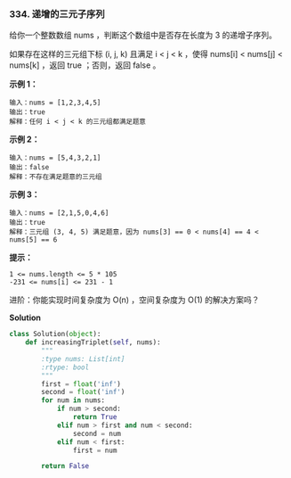 ### 334. 递增的三元子序列

给你一个整数数组 nums ，判断这个数组中是否存在长度为 3 的递增子序列。

如果存在这样的三元组下标 (i, j, k) 且满足 i < j < k ，使得 nums[i] < nums[j] < nums[k] ，返回 true ；否则，返回 false 。

**示例 1：**
```
输入：nums = [1,2,3,4,5]
输出：true
解释：任何 i < j < k 的三元组都满足题意
```

**示例 2：**
```
输入：nums = [5,4,3,2,1]
输出：false
解释：不存在满足题意的三元组
```

**示例 3：**
```
输入：nums = [2,1,5,0,4,6]
输出：true
解释：三元组 (3, 4, 5) 满足题意，因为 nums[3] == 0 < nums[4] == 4 < nums[5] == 6
```

**提示：**
```
1 <= nums.length <= 5 * 105
-231 <= nums[i] <= 231 - 1
```

进阶：你能实现时间复杂度为 O(n) ，空间复杂度为 O(1) 的解决方案吗？

**Solution**
```Python
class Solution(object):
    def increasingTriplet(self, nums):
        """
        :type nums: List[int]
        :rtype: bool
        """
        first = float('inf')
        second = float('inf')
        for num in nums:
            if num > second:
                return True
            elif num > first and num < second:
                second = num
            elif num < first:
                first = num

        return False  
```
